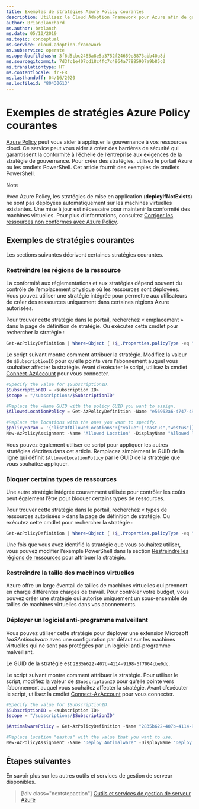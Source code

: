 ```yaml
---
title: Exemples de stratégies Azure Policy courantes
description: Utilisez le Cloud Adoption Framework pour Azure afin de garantir la conformité aux exigences des stratégies de gouvernance en créant des stratégies à l’aide d’applets de commande PowerShell.
author: BrianBlanchard
ms.author: brblanch
ms.date: 05/10/2019
ms.topic: conceptual
ms.service: cloud-adoption-framework
ms.subservice: operate
ms.openlocfilehash: 3f6d5cbc2485a8e5a3752f24659e8873abb40a8d
ms.sourcegitcommit: 7d3fc1e407cd18c4fc7c4964a77885907a9b85c0
ms.translationtype: HT
ms.contentlocale: fr-FR
ms.lasthandoff: 04/16/2020
ms.locfileid: "80430613"
---
```

# <a name="common-azure-policy-examples"></a>Exemples de stratégies Azure Policy courantes

[Azure Policy](https://docs.microsoft.com/azure/governance/policy/overview) peut vous aider à appliquer la gouvernance à vos ressources cloud. Ce service peut vous aider à créer des barrières de sécurité qui garantissent la conformité à l’échelle de l’entreprise aux exigences de la stratégie de gouvernance. Pour créer des stratégies, utilisez le portail Azure ou les cmdlets PowerShell. Cet article fournit des exemples de cmdlets PowerShell.

> [!NOTE]
> Avec Azure Policy, les stratégies de mise en application (**deployIfNotExists**) ne sont pas déployées automatiquement sur les machines virtuelles existantes. Une mise à jour est nécessaire pour maintenir la conformité des machines virtuelles. Pour plus d’informations, consultez [Corriger les ressources non conformes avec Azure Policy](https://docs.microsoft.com/azure/governance/policy/how-to/remediate-resources).

## <a name="common-policy-examples"></a>Exemples de stratégies courantes

Les sections suivantes décrivent certaines stratégies courantes.

### <a name="restrict-resource-regions"></a>Restreindre les régions de la ressource

La conformité aux réglementations et aux stratégies dépend souvent du contrôle de l’emplacement physique où les ressources sont déployées. Vous pouvez utiliser une stratégie intégrée pour permettre aux utilisateurs de créer des ressources uniquement dans certaines régions Azure autorisées.

Pour trouver cette stratégie dans le portail, recherchez « emplacement » dans la page de définition de stratégie. Ou exécutez cette cmdlet pour rechercher la stratégie :

```powershell
Get-AzPolicyDefinition | Where-Object { ($_.Properties.policyType -eq "BuiltIn") -and ($_.Properties.displayName -like "*location*") }
```

Le script suivant montre comment attribuer la stratégie. Modifiez la valeur de `$SubscriptionID` pour qu’elle pointe vers l’abonnement auquel vous souhaitez affecter la stratégie. Avant d’exécuter le script, utilisez la cmdlet [Connect-AzAccount](https://docs.microsoft.com/powershell/module/az.accounts/connect-azaccount?view=azps-2.1.0) pour vous connecter.

```powershell
#Specify the value for $SubscriptionID.
$SubscriptionID = <subscription ID>
$scope = "/subscriptions/$SubscriptionID"

#Replace the -Name GUID with the policy GUID you want to assign.
$AllowedLocationPolicy = Get-AzPolicyDefinition -Name "e56962a6-4747-49cd-b67b-bf8b01975c4c"

#Replace the locations with the ones you want to specify.
$policyParam = '{"listOfAllowedLocations":{"value":["eastus","westus"]}}'
New-AzPolicyAssignment -Name "Allowed Location" -DisplayName "Allowed locations for resource creation" -Scope $scope -PolicyDefinition $AllowedLocationPolicy -Location eastus -PolicyParameter $policyParam
```

Vous pouvez également utiliser ce script pour appliquer les autres stratégies décrites dans cet article. Remplacez simplement le GUID de la ligne qui définit `$AllowedLocationPolicy` par le GUID de la stratégie que vous souhaitez appliquer.

### <a name="block-certain-resource-types"></a>Bloquer certains types de ressources

Une autre stratégie intégrée couramment utilisée pour contrôler les coûts peut également l’être pour bloquer certains types de ressources.

Pour trouver cette stratégie dans le portail, recherchez « types de ressources autorisées » dans la page de définition de stratégie. Ou exécutez cette cmdlet pour rechercher la stratégie :

```powershell
Get-AzPolicyDefinition | Where-Object { ($_.Properties.policyType -eq "BuiltIn") -and ($_.Properties.displayName -like "*allowed resource types") }
```

Une fois que vous avez identifié la stratégie que vous souhaitez utiliser, vous pouvez modifier l’exemple PowerShell dans la section [Restreindre les régions de ressources](#restrict-resource-regions) pour attribuer la stratégie.

### <a name="restrict-vm-size"></a>Restreindre la taille des machines virtuelles

Azure offre un large éventail de tailles de machines virtuelles qui prennent en charge différentes charges de travail. Pour contrôler votre budget, vous pouvez créer une stratégie qui autorise uniquement un sous-ensemble de tailles de machines virtuelles dans vos abonnements.

### <a name="deploy-antimalware"></a>Déployer un logiciel anti-programme malveillant

Vous pouvez utiliser cette stratégie pour déployer une extension Microsoft *IaaSAntimalware* avec une configuration par défaut sur les machines virtuelles qui ne sont pas protégées par un logiciel anti-programme malveillant.

Le GUID de la stratégie est `2835b622-407b-4114-9198-6f7064cbe0dc`.

Le script suivant montre comment attribuer la stratégie. Pour utiliser le script, modifiez la valeur de `$SubscriptionID` pour qu’elle pointe vers l’abonnement auquel vous souhaitez affecter la stratégie. Avant d’exécuter le script, utilisez la cmdlet [Connect-AzAccount](https://docs.microsoft.com/powershell/module/az.accounts/connect-azaccount?view=azps-2.1.0) pour vous connecter.

```powershell
#Specify the value for $SubscriptionID.
$SubscriptionID = <subscription ID>
$scope = "/subscriptions/$SubscriptionID"

$AntimalwarePolicy = Get-AzPolicyDefinition -Name "2835b622-407b-4114-9198-6f7064cbe0dc"

#Replace location "eastus" with the value that you want to use.
New-AzPolicyAssignment -Name "Deploy Antimalware" -DisplayName "Deploy default Microsoft IaaSAntimalware extension for Windows Server" -Scope $scope -PolicyDefinition $AntimalwarePolicy -Location eastus –AssignIdentity

```

## <a name="next-steps"></a>Étapes suivantes

En savoir plus sur les autres outils et services de gestion de serveur disponibles.

> [!div class="nextstepaction"]
> [Outils et services de gestion de serveur Azure](./tools-services.md)
